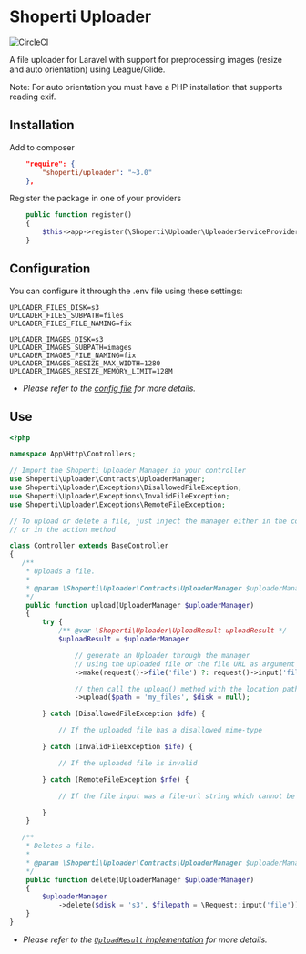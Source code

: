 # Shoperti Uploader

[![CircleCI](https://circleci.com/gh/Shoperti/Uploader.svg?style=svg&circle-token=4a365e65b98c185c1778469c6a618e0543022169)](https://circleci.com/gh/Shoperti/Uploader)

A file uploader for Laravel with support for preprocessing images (resize and auto orientation) using League/Glide.

Note: For auto orientation you must have a PHP installation that supports reading exif.

## Installation

Add to composer

```json
    "require": {
        "shoperti/uploader": "~3.0"
    },
```


Register the package in one of your providers

```php
    public function register()
    {
        $this->app->register(\Shoperti\Uploader\UploaderServiceProvider::class);
    }
```

## Configuration

You can configure it through the .env file using these settings:

```
UPLOADER_FILES_DISK=s3
UPLOADER_FILES_SUBPATH=files
UPLOADER_FILES_FILE_NAMING=fix

UPLOADER_IMAGES_DISK=s3
UPLOADER_IMAGES_SUBPATH=images
UPLOADER_IMAGES_FILE_NAMING=fix
UPLOADER_IMAGES_RESIZE_MAX_WIDTH=1280
UPLOADER_IMAGES_RESIZE_MEMORY_LIMIT=128M
```

* _Please refer to the [config file](config/uploader.php) for more details._


## Use

```php
<?php

namespace App\Http\Controllers;

// Import the Shoperti Uploader Manager in your controller
use Shoperti\Uploader\Contracts\UploaderManager;
use Shoperti\Uploader\Exceptions\DisallowedFileException;
use Shoperti\Uploader\Exceptions\InvalidFileException;
use Shoperti\Uploader\Exceptions\RemoteFileException;

// To upload or delete a file, just inject the manager either in the constructor
// or in the action method

class Controller extends BaseController
{
   /**
    * Uploads a file.
    *
    * @param \Shoperti\Uploader\Contracts\UploaderManager $uploaderManager
    */
    public function upload(UploaderManager $uploaderManager)
    {
        try {
            /** @var \Shoperti\Uploader\UploadResult uploadResult */
            $uploadResult = $uploaderManager

                // generate an Uploader through the manager
                // using the uploaded file or the file URL as argument
                ->make(request()->file('file') ?: request()->input('file'))

                // then call the upload() method with the location path as argument
                ->upload($path = 'my_files', $disk = null);

        } catch (DisallowedFileException $dfe) {

            // If the uploaded file has a disallowed mime-type

        } catch (InvalidFileException $ife) {

            // If the uploaded file is invalid

        } catch (RemoteFileException $rfe) {

            // If the file input was a file-url string which cannot be fetched

        }
    }

   /**
    * Deletes a file.
    *
    * @param \Shoperti\Uploader\Contracts\UploaderManager $uploaderManager
    */
    public function delete(UploaderManager $uploaderManager)
    {
        $uploaderManager
            ->delete($disk = 's3', $filepath = \Request::input('file'))
    }
}
```

* _Please refer to the [`UploadResult` implementation](src/UploadResult.php) for more details._
